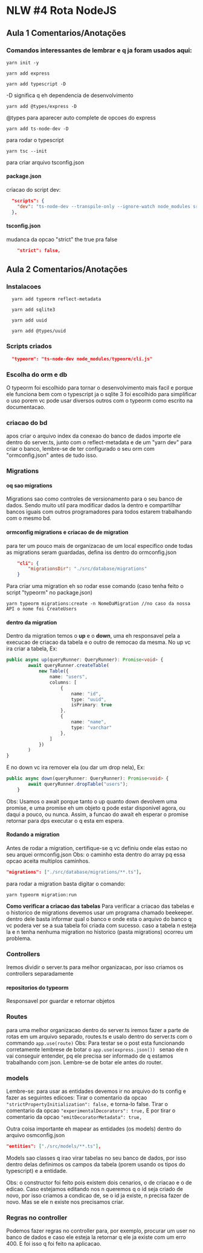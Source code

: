 # NLW #4 Rota NodeJS

## Aula 1 Comentarios/Anotações
### Comandos interessantes de lembrar e q ja foram usados aqui:

```
yarn init -y 
```
```
yarn add express 
```
```
yarn add typescript -D
``` 
-D significa q eh dependencia de desenvolvimento
```
yarn add @types/express -D 
``` 
@types para aparecer auto complete de opcoes do express
```
yarn add ts-node-dev -D 
``` 
para rodar o typescript
```
yarn tsc --init
``` 
para criar arquivo tsconfig.json

#### package.json
criacao do script dev:
```json
  "scripts": {
    "dev": "ts-node-dev --transpile-only --ignore-watch node_modules src/server.ts"
  },
```

#### tsconfig.json
mudanca da opcao "strict" the true pra false
```json
    "strict": false,
```

## Aula 2 Comentarios/Anotações

### Instalacoes
```
  yarn add typeorm reflect-metadata 
```
```
  yarn add sqlite3 
```
```
  yarn add uuid
```
```
  yarn add @types/uuid
```

### Scripts criados
```json
  "typeorm": "ts-node-dev node_modules/typeorm/cli.js"
```

### Escolha do orm e db
O typeorm foi escolhido para tornar o desenvolvimento mais facil e porque ele funciona bem com o typescript
ja o sqlite 3 foi escolhido para simplificar o uso porem vc pode usar diversos outros com o typeorm como 
escrito na documentacao.

### criacao do bd
apos criar o arquivo index da conexao do banco de dados importe ele dentro do server.ts, junto com o reflect-metadata e de um "yarn dev" para criar o banco, lembre-se de ter configurado o seu orm com "ormconfig.json" antes de tudo isso.

### Migrations
#### oq sao migrations

Migrations sao como controles de versionamento para o seu banco de dados. Sendo muito util para modificar dados la dentro e compartilhar bancos iguais com outros programadores para todos estarem trabalhando com o mesmo bd.

#### ormconfig migrations e criacao de de migration
para ter um pouco mais de organizacao de um local especifico onde todas as migrations seram guardadas,
defina iss dentro do ormconfig.json
```json
    "cli": {
        "migrationsDir": "./src/database/migrations"
    }
```

Para criar uma migration eh so rodar esse comando (caso tenha feito o script "typeorm" no package.json)

```
yarn typeorm migrations:create -n NomeDaMigration //no caso da nossa API o nome foi CreateUsers
```

#### dentro da migration
Dentro da migration temos o **up** e o **down**, uma eh responsavel pela a execucao de criacao da tabela e o outro de remocao da mesma. 
No up vc ira criar a tabela, Ex:
```ts
public async up(queryRunner: QueryRunner): Promise<void> {
        await queryRunner.createTable(
            new Table({
                name: "users",
                columns: [
                    {
                        name: "id",
                        type: "uuid",
                        isPrimary: true
                    },
                    {
                        name: "name",
                        type: "varchar"
                    },
                ]
            })
        )
}
```
E no down vc ira remover ela (ou dar um drop nela), Ex:
```ts
public async down(queryRunner: QueryRunner): Promise<void> {
        await queryRunner.dropTable("users");
    }
```

Obs: Usamos o await porque tanto o up quanto down devolvem uma promise, e uma promise eh um objeto q pode estar disponivel agora, ou daqui a pouco, ou nunca. Assim, a funcao do await eh esperar o promise retornar para dps executar o q esta em espera.

#### Rodando a migration
Antes de rodar a migration, certifique-se q vc definiu onde elas estao no seu arquei ormconfig.json
Obs: o caminho esta dentro do array pq essa opcao aceita multiplos caminhos.
```json
"migrations": ["./src/database/migrations/**.ts"],
```

para rodar a migration basta digitar o comando:
```
yarn typeorm migration:run
```
**Como verificar a criacao das tabelas**
Para verificar a criacao das tabelas e o historico de migrations devemos usar um programa chamado beekeeper.
dentro dele basta informar qual o banco e onde esta o arquivo do banco q vc podera ver se a sua tabela foi criada com sucesso. caso a tabela n esteja la e n tenha nenhuma migration no historico (pasta migrations) ocorreu um problema.

### Controllers
Iremos dividir o server.ts para melhor organizacao, por isso criamos os controllers separadamente

#### repositorios do typeorm
Responsavel por guardar e retornar objetos
### Routes
para uma melhor organizacao dentro do server.ts iremos fazer a parte de rotas em um arquivo separado, routes.ts e usalo dentro do server.ts com o commando ``` app.use(route) ``` 
Obs: Para testar se o post esta funcionando corretamente lembrese de botar o ```app.use(express.json()) ```
senao ele n vai conseguir entender, pq ele precisa ser informado de q estamos trabalhando com json. Lembre-se de botar ele antes do router.

### models
Lembre-se: para usar as entidades devemos ir no arquivo do ts config e fazer as seguintes edicoes:
Tirar o comentario da opcao ```"strictPropertyInitialization": false,``` e torna-lo false.
Tirar o comentario da opcao ```"experimentalDecorators": true,```
E por tirar o comentario da opcao ```"emitDecoratorMetadata": true, ```

Outra coisa importante eh mapear as entidades (os models) dentro do arquivo osmconfig.json
```json
"entities": ["./src/models/**.ts"],
```

Models sao classes q irao virar tabelas no seu banco de dados, por isso dentro delas definimos os campos da tabela (porem usando os tipos do typescript) e a entidade.

Obs: o constructor foi feito pois existem dois cenarios, o de criacao e o de edicao. Caso estejamos editando nos n queremos q o id seja criado de novo, por isso criamos a condicao de, se o id ja existe, n precisa fazer de novo. Mas se ele n existe nos precisamos criar.

### Regras no controller
Podemos fazer regras no controller para, por exemplo, procurar um user no banco de dados e caso ele esteja la retornar q ele ja existe com um erro 400. E foi isso q foi feito na aplicacao.
